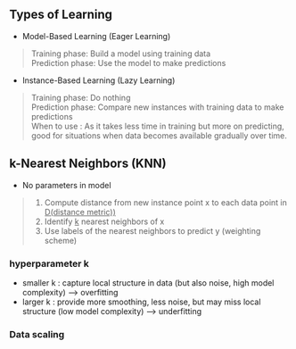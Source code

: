 ## Types of Learning  
- Model-Based Learning (Eager Learning)  
> Training phase: Build a model using training data  
> Prediction phase: Use the model to make predictions  

- Instance-Based Learning (Lazy Learning)  
> Training phase: Do nothing  
> Prediction phase: Compare new instances with training data to make predictions  
> When to use : As it takes less time in training but more on predicting, good for situations when data becomes available gradually over time.   

## k-Nearest Neighbors (KNN)

- No parameters in model

> 1. Compute distance from new instance point x to each data point in <ins>D(distance metric))</ins>
> 2. Identify <ins>k</ins> nearest neighbors of x
> 3. Use labels of the nearest neighbors to predict y (weighting scheme)

### hyperparameter k

- smaller k : capture local structure in data (but also noise, high model complexity) --> overfitting
- larger k : provide more smoothing, less noise, but may miss local structure (low model complexity) --> underfitting

### Data scaling

